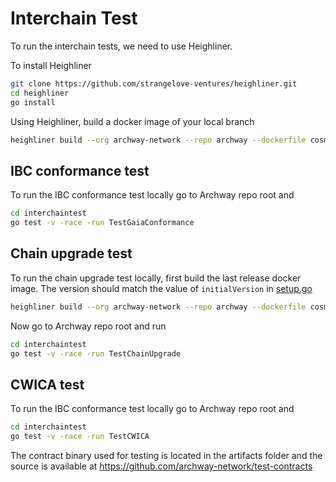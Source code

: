 # Interchain Test

To run the interchain tests, we need to use Heighliner.

To install Heighliner

```sh
git clone https://github.com/strangelove-ventures/heighliner.git
cd heighliner
go install
```

Using Heighliner, build a docker image of your local branch

```sh
heighliner build --org archway-network --repo archway --dockerfile cosmos --build-target "make build" --build-env "BUILD_TAGS=muslc" --binaries "build/archwayd" --git-ref <local_branch_name> --chain archway --tag local
```

## IBC conformance test

To run the IBC conformance test locally go to Archway repo root and
  
```sh
cd interchaintest
go test -v -race -run TestGaiaConformance
```

## Chain upgrade test

To run the chain upgrade test locally, first build the last release docker image. The version should match the value of `initialVersion` in [setup.go](./setup.go)

```sh
heighliner build --org archway-network --repo archway --dockerfile cosmos --build-target "make build" --build-env "BUILD_TAGS=muslc" --binaries "build/archwayd" --git-ref v3.0.0 --chain archway --tag local
```
   
Now go to Archway repo root and run
  
```sh
cd interchaintest
go test -v -race -run TestChainUpgrade
```

## CWICA test

To run the IBC conformance test locally go to Archway repo root and
  
```sh
cd interchaintest
go test -v -race -run TestCWICA
```

The contract binary used for testing is located in the artifacts folder and the source is available at https://github.com/archway-network/test-contracts